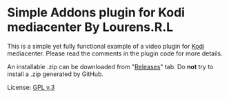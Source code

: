 # Simple Addons plugin for Kodi mediacenter By Lourens.R.L

This is a simple yet fully functional example of a video plugin for [Kodi](http://kodi.tv) mediacenter.
Please read the comments in the plugin code for more details.

An installable .zip can be downloaded from "[Releases](https://lourensloukassy.github.io/iptv/)" tab.
Do **not** try to install a .zip generated by GitHub.


License: [GPL v.3](http://www.gnu.org/copyleft/gpl.html)
